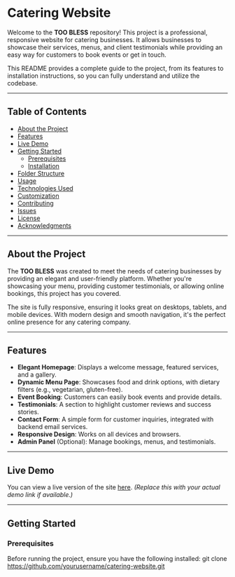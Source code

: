 # Catering Website

Welcome to the **TOO BLESS** repository! This project is a professional, responsive website for catering businesses. It allows businesses to showcase their services, menus, and client testimonials while providing an easy way for customers to book events or get in touch.

This README provides a complete guide to the project, from its features to installation instructions, so you can fully understand and utilize the codebase.

---

## Table of Contents

- [About the Project](#about-the-project)
- [Features](#features)
- [Live Demo](#live-demo)
- [Getting Started](#getting-started)
  - [Prerequisites](#prerequisites)
  - [Installation](#installation)
- [Folder Structure](#folder-structure)
- [Usage](#usage)
- [Technologies Used](#technologies-used)
- [Customization](#customization)
- [Contributing](#contributing)
- [Issues](#issues)
- [License](#license)
- [Acknowledgments](#acknowledgments)

---

## About the Project

The **TOO BLESS** was created to meet the needs of catering businesses by providing an elegant and user-friendly platform. Whether you're showcasing your menu, providing customer testimonials, or allowing online bookings, this project has you covered.

The site is fully responsive, ensuring it looks great on desktops, tablets, and mobile devices. With modern design and smooth navigation, it's the perfect online presence for any catering company.

---

## Features

- **Elegant Homepage**: Displays a welcome message, featured services, and a gallery.
- **Dynamic Menu Page**: Showcases food and drink options, with dietary filters (e.g., vegetarian, gluten-free).
- **Event Booking**: Customers can easily book events and provide details.
- **Testimonials**: A section to highlight customer reviews and success stories.
- **Contact Form**: A simple form for customer inquiries, integrated with backend email services.
- **Responsive Design**: Works on all devices and browsers.
- **Admin Panel** (Optional): Manage bookings, menus, and testimonials.

---

## Live Demo

You can view a live version of the site [here](https://example.com). *(Replace this with your actual demo link if available.)*

---

## Getting Started

### Prerequisites

Before running the project, ensure you have the following installed:
   git clone https://github.com/yourusername/catering-website.git

